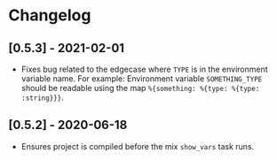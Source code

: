 # Changelog

## [0.5.3] - 2021-02-01
  - Fixes bug related to the edgecase where `TYPE` is in the environment variable
    name. For example: Environment variable `SOMETHING_TYPE` should be readable
    using the map `%{something: %{type: %{type: :string}}}`.

## [0.5.2] - 2020-06-18
  - Ensures project is compiled before the mix `show_vars` task runs.
